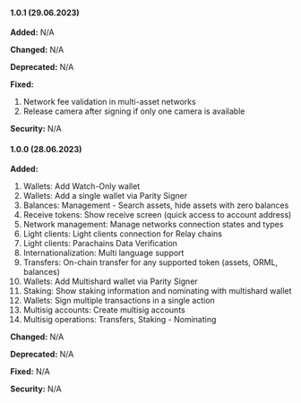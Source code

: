 #### 1.0.1 (29.06.2023)
**Added:**
N/A

**Changed:**
N/A

**Deprecated:**
N/A

**Fixed:**
1. Network fee validation in multi-asset networks
2. Release camera after signing if only one camera is available

**Security:**
N/A

#### 1.0.0 (28.06.2023)
**Added:**
1. Wallets: Add Watch-Only wallet
2. Wallets: Add a single wallet via Parity Signer
3. Balances: Management - Search assets, hide assets with zero balances
4. Receive tokens: Show receive screen (quick access to account address)
5. Network management: Manage networks connection states and types
6. Light clients: Light clients connection for Relay chains
7. Light clients: Parachains Data Verification
8. Internationalization: Multi language support
9. Transfers: On-chain transfer for any supported token (assets, ORML, balances)
10. Wallets: Add Multishard wallet via Parity Signer
11. Staking: Show staking information and nominating with multishard wallet
12. Wallets: Sign multiple transactions in a single action
13. Multisig accounts: Create multisig accounts
14. Multisig operations: Transfers, Staking - Nominating

**Changed:**
N/A

**Deprecated:**
N/A

**Fixed:**
N/A

**Security:**
N/A
